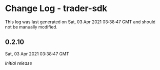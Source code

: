 # Change Log - trader-sdk

This log was last generated on Sat, 03 Apr 2021 03:38:47 GMT and should not be manually modified.

## 0.2.10
Sat, 03 Apr 2021 03:38:47 GMT

_Initial release_

